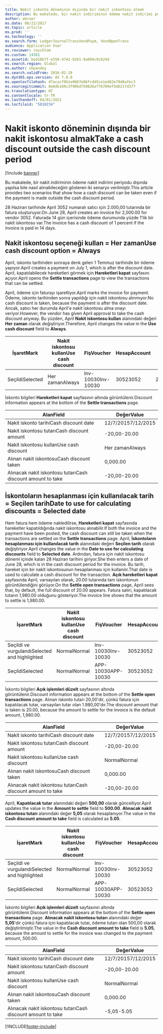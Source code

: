 ```yaml
---
title: Nakit iskonto döneminin dışında bir nakit iskontosu almak
description: Bu makalede, bir nakit indiriminin ödeme nakit indirimi periyodu dışında yapılsa bile nasıl alınabileceğini gösteren iki senaryo verilmiştir.
author: abruer
ms.date: 08/22/2017
ms.topic: article
ms.prod: ''
ms.technology: ''
ms.search.form: LedgerJournalTransVendPaym, VendOpenTrans
audience: Application User
ms.reviewer: roschlom
ms.custom: 14301
ms.assetid: bad10b7f-e550-4742-9261-8a094c9c624d
ms.search.region: Global
ms.author: shpandey
ms.search.validFrom: 2016-02-28
ms.dyn365.ops.version: AX 7.0.0
ms.openlocfilehash: 47acacf9b1e9667e86fcdd5ce1ed62e79d8afec3
ms.sourcegitcommit: 0e8db169c3f90bd750826af76709ef5d621fd377
ms.translationtype: HT
ms.contentlocale: tr-TR
ms.lasthandoff: 04/01/2021
ms.locfileid: "5810234"
---
```

# <a name="take-a-cash-discount-outside-the-cash-discount-period"></a><span data-ttu-id="31709-103">Nakit iskonto döneminin dışında bir nakit iskontosu almak</span><span class="sxs-lookup"><span data-stu-id="31709-103">Take a cash discount outside the cash discount period</span></span>

[!include [banner](../includes/banner.md)]

<span data-ttu-id="31709-104">Bu makalede, bir nakit indiriminin ödeme nakit indirimi periyodu dışında yapılsa bile nasıl alınabileceğini gösteren iki senaryo verilmiştir.</span><span class="sxs-lookup"><span data-stu-id="31709-104">This article provides two scenarios that show how a cash discount can be taken even if the payment is made outside the cash discount period.</span></span>

<span data-ttu-id="31709-105">28 Haziran tarihinde April 3052 numaralı satıcı için 2.000,00 tutarında bir fatura oluşturuyor.</span><span class="sxs-lookup"><span data-stu-id="31709-105">On June 28, April creates an invoice for 2,000.00 for vendor 3052.</span></span> <span data-ttu-id="31709-106">Faturada 14 gün içerisinde ödeme durumunda yüzde 1'lik bir nakit iskontosu var.</span><span class="sxs-lookup"><span data-stu-id="31709-106">The invoice has a cash discount of 1 percent if the invoice is paid in 14 days.</span></span>

## <a name="use-cash-discount-option--always"></a><span data-ttu-id="31709-107">Nakit iskontosu seçeneği kullan = Her zaman</span><span class="sxs-lookup"><span data-stu-id="31709-107">Use cash discount option = Always</span></span>
<span data-ttu-id="31709-108">April, iskonto tarihinden sonraya denk gelen 1 Temmuz tarihinde bir ödeme yapıyor.</span><span class="sxs-lookup"><span data-stu-id="31709-108">April creates a payment on July 1, which is after the discount date.</span></span> <span data-ttu-id="31709-109">April, kapatılabilecek hareketleri görmek için **Hareketleri kapat** sayfasını açıyor.</span><span class="sxs-lookup"><span data-stu-id="31709-109">April opens the **Settle transactions** page to view the transactions that can be settled.</span></span> 

<span data-ttu-id="31709-110">April, ödeme için faturayı işaretliyor.</span><span class="sxs-lookup"><span data-stu-id="31709-110">April marks the invoice for payment.</span></span> <span data-ttu-id="31709-111">Ödeme, iskonto tarihinden sonra yapıldığı için nakit iskontosu alınmıyor.</span><span class="sxs-lookup"><span data-stu-id="31709-111">No cash discount is taken, because the payment is after the discount date.</span></span> <span data-ttu-id="31709-112">Ancak, satıcı her durumda April'e nakit iskontosu alma onayı veriyor.</span><span class="sxs-lookup"><span data-stu-id="31709-112">However, the vendor has given April approval to take the cash discount anyway.</span></span> <span data-ttu-id="31709-113">Bu yüzden, April **Nakit iskontosu kullan** alanındaki değeri **Her zaman** olarak değiştiriyor.</span><span class="sxs-lookup"><span data-stu-id="31709-113">Therefore, April changes the value in the **Use cash discount** field to **Always**.</span></span>

| <span data-ttu-id="31709-114">İşaret</span><span class="sxs-lookup"><span data-stu-id="31709-114">Mark</span></span>     | <span data-ttu-id="31709-115">Nakit iskontosu kullan</span><span class="sxs-lookup"><span data-stu-id="31709-115">Use cash discount</span></span> | <span data-ttu-id="31709-116">Fiş</span><span class="sxs-lookup"><span data-stu-id="31709-116">Voucher</span></span>   | <span data-ttu-id="31709-117">Hesap</span><span class="sxs-lookup"><span data-stu-id="31709-117">Account</span></span> | <span data-ttu-id="31709-118">Nakit iskontosu tarihi</span><span class="sxs-lookup"><span data-stu-id="31709-118">Cash discount date</span></span> | <span data-ttu-id="31709-119">Vade tarihi</span><span class="sxs-lookup"><span data-stu-id="31709-119">Due date</span></span>  | <span data-ttu-id="31709-120">Fatura</span><span class="sxs-lookup"><span data-stu-id="31709-120">Invoice</span></span> | <span data-ttu-id="31709-121">Hareket para birimi cinsinden tutar</span><span class="sxs-lookup"><span data-stu-id="31709-121">Amount in transaction currency</span></span> | <span data-ttu-id="31709-122">Para Birimi</span><span class="sxs-lookup"><span data-stu-id="31709-122">Currency</span></span> | <span data-ttu-id="31709-123">Kapatılacak tutar</span><span class="sxs-lookup"><span data-stu-id="31709-123">Amount to settle</span></span> |
|----------|-------------------|-----------|---------|--------------------|-----------|---------|--------------------------------|----------|------------------|
| <span data-ttu-id="31709-124">Seçildi</span><span class="sxs-lookup"><span data-stu-id="31709-124">Selected</span></span> | <span data-ttu-id="31709-125">Her zaman</span><span class="sxs-lookup"><span data-stu-id="31709-125">Always</span></span>            | <span data-ttu-id="31709-126">Inv-10030</span><span class="sxs-lookup"><span data-stu-id="31709-126">Inv-10030</span></span> | <span data-ttu-id="31709-127">3052</span><span class="sxs-lookup"><span data-stu-id="31709-127">3052</span></span>    | <span data-ttu-id="31709-128">28/6/2015</span><span class="sxs-lookup"><span data-stu-id="31709-128">6/28/2015</span></span>          | <span data-ttu-id="31709-129">12/7/2015</span><span class="sxs-lookup"><span data-stu-id="31709-129">7/12/2015</span></span> | <span data-ttu-id="31709-130">10030</span><span class="sxs-lookup"><span data-stu-id="31709-130">10030</span></span>   | <span data-ttu-id="31709-131">-2.000,00</span><span class="sxs-lookup"><span data-stu-id="31709-131">-2,000.00</span></span>                      | <span data-ttu-id="31709-132">ABD Doları</span><span class="sxs-lookup"><span data-stu-id="31709-132">USD</span></span>      | <span data-ttu-id="31709-133">-1.980,00</span><span class="sxs-lookup"><span data-stu-id="31709-133">-1,980.00</span></span>        |

<span data-ttu-id="31709-134">İskonto bilgileri **Hareketleri kapat** sayfasının altında görüntülenir.</span><span class="sxs-lookup"><span data-stu-id="31709-134">Discount information appears at the bottom of the **Settle transactions** page.</span></span>

| <span data-ttu-id="31709-135">Alan</span><span class="sxs-lookup"><span data-stu-id="31709-135">Field</span></span>                        | <span data-ttu-id="31709-136">Değer</span><span class="sxs-lookup"><span data-stu-id="31709-136">Value</span></span>     |
|------------------------------|-----------|
| <span data-ttu-id="31709-137">Nakit iskonto tarihi</span><span class="sxs-lookup"><span data-stu-id="31709-137">Cash discount date</span></span>           | <span data-ttu-id="31709-138">12/7/2015</span><span class="sxs-lookup"><span data-stu-id="31709-138">7/12/2015</span></span> |
| <span data-ttu-id="31709-139">Nakit iskontosu tutarı</span><span class="sxs-lookup"><span data-stu-id="31709-139">Cash discount amount</span></span>         | <span data-ttu-id="31709-140">-20,00</span><span class="sxs-lookup"><span data-stu-id="31709-140">-20.00</span></span>    |
| <span data-ttu-id="31709-141">Nakit iskontosu kullan</span><span class="sxs-lookup"><span data-stu-id="31709-141">Use cash discount</span></span>            | <span data-ttu-id="31709-142">Her zaman</span><span class="sxs-lookup"><span data-stu-id="31709-142">Always</span></span>    |
| <span data-ttu-id="31709-143">Alınan nakit iskontosu</span><span class="sxs-lookup"><span data-stu-id="31709-143">Cash discount taken</span></span>          | <span data-ttu-id="31709-144">0,00</span><span class="sxs-lookup"><span data-stu-id="31709-144">0.00</span></span>      |
| <span data-ttu-id="31709-145">Alınacak nakit iskontosu tutarı</span><span class="sxs-lookup"><span data-stu-id="31709-145">Cash discount amount to take</span></span> | <span data-ttu-id="31709-146">-20,00</span><span class="sxs-lookup"><span data-stu-id="31709-146">-20.00</span></span>    |

## <a name="date-to-use-for-calculating-discounts--selected-date"></a><span data-ttu-id="31709-147">İskontoların hesaplanması için kullanılacak tarih = Seçilen tarih</span><span class="sxs-lookup"><span data-stu-id="31709-147">Date to use for calculating discounts = Selected date</span></span>
<span data-ttu-id="31709-148">Hem fatura hem ödeme nakledilirse, **Hareketleri kapat** sayfasında hareketler kapatıldığında nakit iskontosu alınabilir.</span><span class="sxs-lookup"><span data-stu-id="31709-148">If both the invoice and the payment have been posted, the cash discount can still be taken when the transactions are settled on the **Settle transactions** page.</span></span> <span data-ttu-id="31709-149">April, **İskontoların hesaplanması için kullanılacak tarih** alanındaki değeri **Seçilen tarih** olarak değiştiriyor.</span><span class="sxs-lookup"><span data-stu-id="31709-149">April changes the value in the **Date to use for calculating discounts** field to **Selected date**.</span></span> <span data-ttu-id="31709-150">Ardından, fatura için nakit iskontosu dönemi içinde kalan 28 Haziran tarihini giriyor.</span><span class="sxs-lookup"><span data-stu-id="31709-150">She then enters a date of June 28, which is in the cash discount period for the invoice.</span></span> <span data-ttu-id="31709-151">Bu tarih, hareket için bir nakit iskontosunun hesaplanması için kullanılır.</span><span class="sxs-lookup"><span data-stu-id="31709-151">That date is used to calculate a cash discount for the transaction.</span></span> <span data-ttu-id="31709-152">**Açık hareketleri kapat** sayfasında April, varsayılan olarak, 20.00 tutarında tam iskontonun görüntülendiğini görüyor.</span><span class="sxs-lookup"><span data-stu-id="31709-152">On the **Settle open transactions** page, April sees that, by default, the full discount of 20.00 appears.</span></span> <span data-ttu-id="31709-153">Fatura satırı, kapatılacak tutarın 1,980.00 olduğunu gösteriyor.</span><span class="sxs-lookup"><span data-stu-id="31709-153">The invoice line shows that the amount to settle is 1,980.00.</span></span>

| <span data-ttu-id="31709-154">İşaret</span><span class="sxs-lookup"><span data-stu-id="31709-154">Mark</span></span>                     | <span data-ttu-id="31709-155">Nakit iskontosu kullan</span><span class="sxs-lookup"><span data-stu-id="31709-155">Use cash discount</span></span> | <span data-ttu-id="31709-156">Fiş</span><span class="sxs-lookup"><span data-stu-id="31709-156">Voucher</span></span>   | <span data-ttu-id="31709-157">Hesap</span><span class="sxs-lookup"><span data-stu-id="31709-157">Account</span></span> | <span data-ttu-id="31709-158">Nakit iskontosu tarihi</span><span class="sxs-lookup"><span data-stu-id="31709-158">Cash discount date</span></span> | <span data-ttu-id="31709-159">Vade tarihi</span><span class="sxs-lookup"><span data-stu-id="31709-159">Due date</span></span>  | <span data-ttu-id="31709-160">Fatura</span><span class="sxs-lookup"><span data-stu-id="31709-160">Invoice</span></span> | <span data-ttu-id="31709-161">Hareket para birimi cinsinden tutar</span><span class="sxs-lookup"><span data-stu-id="31709-161">Amount in transaction currency</span></span> | <span data-ttu-id="31709-162">Para Birimi</span><span class="sxs-lookup"><span data-stu-id="31709-162">Currency</span></span> | <span data-ttu-id="31709-163">Kapatılacak tutar</span><span class="sxs-lookup"><span data-stu-id="31709-163">Amount to settle</span></span> |
|--------------------------|-------------------|-----------|---------|--------------------|-----------|---------|--------------------------------|----------|------------------|
| <span data-ttu-id="31709-164">Seçildi ve vurgulandı</span><span class="sxs-lookup"><span data-stu-id="31709-164">Selected and highlighted</span></span> | <span data-ttu-id="31709-165">Normal</span><span class="sxs-lookup"><span data-stu-id="31709-165">Normal</span></span>            | <span data-ttu-id="31709-166">Inv-10030</span><span class="sxs-lookup"><span data-stu-id="31709-166">Inv-10030</span></span> | <span data-ttu-id="31709-167">3052</span><span class="sxs-lookup"><span data-stu-id="31709-167">3052</span></span>    | <span data-ttu-id="31709-168">28/6/2015</span><span class="sxs-lookup"><span data-stu-id="31709-168">6/28/2015</span></span>          | <span data-ttu-id="31709-169">12/7/2015</span><span class="sxs-lookup"><span data-stu-id="31709-169">7/12/2015</span></span> | <span data-ttu-id="31709-170">10030</span><span class="sxs-lookup"><span data-stu-id="31709-170">10030</span></span>   | <span data-ttu-id="31709-171">-2.000,00</span><span class="sxs-lookup"><span data-stu-id="31709-171">-2,000.00</span></span>                      | <span data-ttu-id="31709-172">ABD Doları</span><span class="sxs-lookup"><span data-stu-id="31709-172">USD</span></span>      | <span data-ttu-id="31709-173">-1.980,00</span><span class="sxs-lookup"><span data-stu-id="31709-173">-1,980.00</span></span>        |
| <span data-ttu-id="31709-174">Seçildi</span><span class="sxs-lookup"><span data-stu-id="31709-174">Selected</span></span>                 | <span data-ttu-id="31709-175">Normal</span><span class="sxs-lookup"><span data-stu-id="31709-175">Normal</span></span>            | <span data-ttu-id="31709-176">APP-10030</span><span class="sxs-lookup"><span data-stu-id="31709-176">APP-10030</span></span> | <span data-ttu-id="31709-177">3052</span><span class="sxs-lookup"><span data-stu-id="31709-177">3052</span></span>    | <span data-ttu-id="31709-178">15/7/2015</span><span class="sxs-lookup"><span data-stu-id="31709-178">7/15/2015</span></span>          | <span data-ttu-id="31709-179">15/7/2015</span><span class="sxs-lookup"><span data-stu-id="31709-179">7/15/2015</span></span> |         | <span data-ttu-id="31709-180">500,00</span><span class="sxs-lookup"><span data-stu-id="31709-180">500.00</span></span>                         | <span data-ttu-id="31709-181">ABD Doları</span><span class="sxs-lookup"><span data-stu-id="31709-181">USD</span></span>      | <span data-ttu-id="31709-182">500,00</span><span class="sxs-lookup"><span data-stu-id="31709-182">500.00</span></span>           |

<span data-ttu-id="31709-183">İskonto bilgileri **Açık işlemleri düzelt** sayfasının altında görüntülenir.</span><span class="sxs-lookup"><span data-stu-id="31709-183">Discount information appears at the bottom of the **Settle open transactions** page.</span></span> <span data-ttu-id="31709-184">Alınan iskonto tutarı 20,00'dir, çünkü fatura için kapatılacak tutar, varsayılan tutar olan 1.980,00'dır.</span><span class="sxs-lookup"><span data-stu-id="31709-184">The discount amount that is taken is 20.00, because the amount to settle for the invoice is the default amount, 1,980.00.</span></span>

| <span data-ttu-id="31709-185">Alan</span><span class="sxs-lookup"><span data-stu-id="31709-185">Field</span></span>                        | <span data-ttu-id="31709-186">Değer</span><span class="sxs-lookup"><span data-stu-id="31709-186">Value</span></span>     |
|------------------------------|-----------|
| <span data-ttu-id="31709-187">Nakit iskonto tarihi</span><span class="sxs-lookup"><span data-stu-id="31709-187">Cash discount date</span></span>           | <span data-ttu-id="31709-188">12/7/2015</span><span class="sxs-lookup"><span data-stu-id="31709-188">7/12/2015</span></span> |
| <span data-ttu-id="31709-189">Nakit iskontosu tutarı</span><span class="sxs-lookup"><span data-stu-id="31709-189">Cash discount amount</span></span>         | <span data-ttu-id="31709-190">-20,00</span><span class="sxs-lookup"><span data-stu-id="31709-190">-20.00</span></span>    |
| <span data-ttu-id="31709-191">Nakit iskontosu kullan</span><span class="sxs-lookup"><span data-stu-id="31709-191">Use cash discount</span></span>            | <span data-ttu-id="31709-192">Normal</span><span class="sxs-lookup"><span data-stu-id="31709-192">Normal</span></span>    |
| <span data-ttu-id="31709-193">Alınan nakit iskontosu</span><span class="sxs-lookup"><span data-stu-id="31709-193">Cash discount taken</span></span>          | <span data-ttu-id="31709-194">0,00</span><span class="sxs-lookup"><span data-stu-id="31709-194">0.00</span></span>      |
| <span data-ttu-id="31709-195">Alınacak nakit iskontosu tutarı</span><span class="sxs-lookup"><span data-stu-id="31709-195">Cash discount amount to take</span></span> | <span data-ttu-id="31709-196">-20,00</span><span class="sxs-lookup"><span data-stu-id="31709-196">-20.00</span></span>    |

<span data-ttu-id="31709-197">April, **Kapatılacak tutar** alanındaki değeri **500,00** olarak güncelliyor.</span><span class="sxs-lookup"><span data-stu-id="31709-197">April updates the value in the **Amount to settle** field to **500.00**.</span></span> <span data-ttu-id="31709-198">**Alınacak nakit iskontosu tutarı** alanındaki değer **5,05** olarak hesaplanıyor.</span><span class="sxs-lookup"><span data-stu-id="31709-198">The value in the **Cash discount amount to take** field is calculated as **5.05**.</span></span>

| <span data-ttu-id="31709-199">İşaret</span><span class="sxs-lookup"><span data-stu-id="31709-199">Mark</span></span>                     | <span data-ttu-id="31709-200">Nakit iskontosu kullan</span><span class="sxs-lookup"><span data-stu-id="31709-200">Use cash discount</span></span> | <span data-ttu-id="31709-201">Fiş</span><span class="sxs-lookup"><span data-stu-id="31709-201">Voucher</span></span>   | <span data-ttu-id="31709-202">Hesap</span><span class="sxs-lookup"><span data-stu-id="31709-202">Account</span></span> | <span data-ttu-id="31709-203">Tarih</span><span class="sxs-lookup"><span data-stu-id="31709-203">Date</span></span>      | <span data-ttu-id="31709-204">Vade tarihi</span><span class="sxs-lookup"><span data-stu-id="31709-204">Due date</span></span>  | <span data-ttu-id="31709-205">Fatura</span><span class="sxs-lookup"><span data-stu-id="31709-205">Invoice</span></span> | <span data-ttu-id="31709-206">Hareket para birimi cinsinden tutar</span><span class="sxs-lookup"><span data-stu-id="31709-206">Amount in transaction currency</span></span> | <span data-ttu-id="31709-207">Para Birimi</span><span class="sxs-lookup"><span data-stu-id="31709-207">Currency</span></span> | <span data-ttu-id="31709-208">Kapatılacak tutar</span><span class="sxs-lookup"><span data-stu-id="31709-208">Amount to settle</span></span> |
|--------------------------|-------------------|-----------|---------|-----------|-----------|---------|--------------------------------|----------|------------------|
| <span data-ttu-id="31709-209">Seçildi ve vurgulandı</span><span class="sxs-lookup"><span data-stu-id="31709-209">Selected and highlighted</span></span> | <span data-ttu-id="31709-210">Normal</span><span class="sxs-lookup"><span data-stu-id="31709-210">Normal</span></span>            | <span data-ttu-id="31709-211">Inv-10030</span><span class="sxs-lookup"><span data-stu-id="31709-211">Inv-10030</span></span> | <span data-ttu-id="31709-212">3052</span><span class="sxs-lookup"><span data-stu-id="31709-212">3052</span></span>    | <span data-ttu-id="31709-213">28/6/2015</span><span class="sxs-lookup"><span data-stu-id="31709-213">6/28/2015</span></span> | <span data-ttu-id="31709-214">12/7/2015</span><span class="sxs-lookup"><span data-stu-id="31709-214">7/12/2015</span></span> | <span data-ttu-id="31709-215">10030</span><span class="sxs-lookup"><span data-stu-id="31709-215">10030</span></span>   | <span data-ttu-id="31709-216">2.000,00</span><span class="sxs-lookup"><span data-stu-id="31709-216">2,000.00</span></span>                       | <span data-ttu-id="31709-217">ABD Doları</span><span class="sxs-lookup"><span data-stu-id="31709-217">USD</span></span>      | <span data-ttu-id="31709-218">-500,00</span><span class="sxs-lookup"><span data-stu-id="31709-218">-500.00</span></span>          |
| <span data-ttu-id="31709-219">Seçildi</span><span class="sxs-lookup"><span data-stu-id="31709-219">Selected</span></span>                 | <span data-ttu-id="31709-220">Normal</span><span class="sxs-lookup"><span data-stu-id="31709-220">Normal</span></span>            | <span data-ttu-id="31709-221">APP-10030</span><span class="sxs-lookup"><span data-stu-id="31709-221">APP-10030</span></span> | <span data-ttu-id="31709-222">3052</span><span class="sxs-lookup"><span data-stu-id="31709-222">3052</span></span>    | <span data-ttu-id="31709-223">15/7/2015</span><span class="sxs-lookup"><span data-stu-id="31709-223">7/15/2015</span></span> | <span data-ttu-id="31709-224">15/7/2015</span><span class="sxs-lookup"><span data-stu-id="31709-224">7/15/2015</span></span> |         | <span data-ttu-id="31709-225">500,00</span><span class="sxs-lookup"><span data-stu-id="31709-225">500.00</span></span>                         | <span data-ttu-id="31709-226">ABD Doları</span><span class="sxs-lookup"><span data-stu-id="31709-226">USD</span></span>      | <span data-ttu-id="31709-227">500,00</span><span class="sxs-lookup"><span data-stu-id="31709-227">500.00</span></span>           |

<span data-ttu-id="31709-228">İskonto bilgileri **Açık işlemleri düzelt** sayfasının altında görüntülenir.</span><span class="sxs-lookup"><span data-stu-id="31709-228">Discount information appears at the bottom of the **Settle open transactions** page.</span></span> <span data-ttu-id="31709-229">**Alınacak nakit iskontosu tutarı** alanındaki değer **5,05**'dir çünkü fatura için kapatılacak tutar, ödeme tutarı olan 500,00 olarak değiştirilmiştir.</span><span class="sxs-lookup"><span data-stu-id="31709-229">The value in the **Cash discount amount to take** field is **5.05**, because the amount to settle for the invoice was changed to the payment amount, 500.00.</span></span>

| <span data-ttu-id="31709-230">Alan</span><span class="sxs-lookup"><span data-stu-id="31709-230">Field</span></span>                        | <span data-ttu-id="31709-231">Değer</span><span class="sxs-lookup"><span data-stu-id="31709-231">Value</span></span>     |
|------------------------------|-----------|
| <span data-ttu-id="31709-232">Nakit iskonto tarihi</span><span class="sxs-lookup"><span data-stu-id="31709-232">Cash discount date</span></span>           | <span data-ttu-id="31709-233">12/7/2015</span><span class="sxs-lookup"><span data-stu-id="31709-233">7/12/2015</span></span> |
| <span data-ttu-id="31709-234">Nakit iskontosu tutarı</span><span class="sxs-lookup"><span data-stu-id="31709-234">Cash discount amount</span></span>         | <span data-ttu-id="31709-235">-20,00</span><span class="sxs-lookup"><span data-stu-id="31709-235">-20.00</span></span>    |
| <span data-ttu-id="31709-236">Nakit iskontosu kullan</span><span class="sxs-lookup"><span data-stu-id="31709-236">Use cash discount</span></span>            | <span data-ttu-id="31709-237">Normal</span><span class="sxs-lookup"><span data-stu-id="31709-237">Normal</span></span>    |
| <span data-ttu-id="31709-238">Alınan nakit iskontosu</span><span class="sxs-lookup"><span data-stu-id="31709-238">Cash discount taken</span></span>          | <span data-ttu-id="31709-239">0,00</span><span class="sxs-lookup"><span data-stu-id="31709-239">0.00</span></span>      |
| <span data-ttu-id="31709-240">Alınacak nakit iskontosu tutarı</span><span class="sxs-lookup"><span data-stu-id="31709-240">Cash discount amount to take</span></span> | <span data-ttu-id="31709-241">-5,05</span><span class="sxs-lookup"><span data-stu-id="31709-241">-5.05</span></span>     |







[!INCLUDE[footer-include](../../includes/footer-banner.md)]